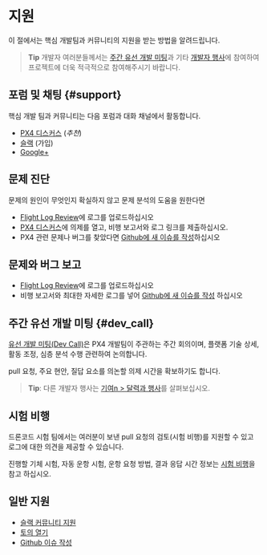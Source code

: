 # 지원

이 절에서는 핵심 개발팀과 커뮤니티의 지원을 받는 방법을 알려드립니다.

> **Tip** 개발자 여러분들께서는 [주간 유선 개발 미팅](../contribute/dev_call.md)과 기타 [개발자 행사](../README.md#calendar)에 참여하여 프로젝트에 더욱 적극적으로 참여해주시기 바랍니다.

## 포럼 및 채팅 {#support}

핵심 개발 팀과 커뮤니티는 다음 포럼과 대화 채널에서 활동합니다.

* [PX4 디스커스](http://discuss.px4.io/) (*추천*)
* [슬랙](http://slack.px4.io) (가입)
* [Google+](https://plus.google.com/117509651030855307398)

## 문제 진단

문제의 원인이 무엇인지 확실하지 않고 문제 분석의 도움을 원한다면

* [Flight Log Review](http://logs.px4.io/)에 로그를 업로드하십시오
* [PX4 디스커스](http://discuss.px4.io/)에 의제를 열고, 비행 보고서와 로그 링크를 제출하십시오.
* PX4 관련 문제나 버그를 찾았다면 [Github에 새 이슈를 작성](https://github.com/PX4/Devguide/issues)하십시오

## 문제와 버그 보고

* [Flight Log Review](http://logs.px4.io/)에 로그를 업로드하십시오
* 비행 보고서와 최대한 자세한 로그를 넣어 [Github에 새 이슈를 작성](https://github.com/PX4/Devguide/issues) 하십시오

## 주간 유선 개발 미팅 {#dev_call}

[유선 개발 미팅(Dev Call)](../contribute/dev_call.md)은 PX4 개발팀이 주관하는 주간 회의이며, 플랫폼 기술 상세, 활동 조정, 심층 분석 수행 관련하여 논의합니다.

pull 요청, 주요 현안, 질답 요소를 의논할 의제 시간을 확보하기도 합니다.

> **Tip**: 다른 개발자 행사는 [기여n > 달력과 행사](../README.md#calendar)를 살펴보십시오.

## 시험 비행

드론코드 시험 팀에서는 여러분이 보낸 pull 요청의 검토(시험 비행)를 지원할 수 있고 로그에 대한 의견을 제공할 수 있습니다.

진행할 기체 시험, 자동 운항 시험, 운항 요청 방법, 결과 응답 시간 정보는 [시험 비행](../test_and_ci/test_flights.md)을 참고 하십시오.

## 일반 지원

* [슬랙 커뮤니티 지원](http://slack.px4.io/)
* [토의 열기](http://discuss.px4.io)
* [Github 이슈 작성](https://github.com/PX4/Devguide/issues)
